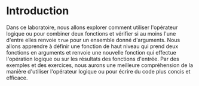 # Introduction

Dans ce laboratoire, nous allons explorer comment utiliser l'opérateur logique ou pour combiner deux fonctions et vérifier si au moins l'une d'entre elles renvoie `true` pour un ensemble donné d'arguments. Nous allons apprendre à définir une fonction de haut niveau qui prend deux fonctions en arguments et renvoie une nouvelle fonction qui effectue l'opération logique ou sur les résultats des fonctions d'entrée. Par des exemples et des exercices, nous aurons une meilleure compréhension de la manière d'utiliser l'opérateur logique ou pour écrire du code plus concis et efficace.
